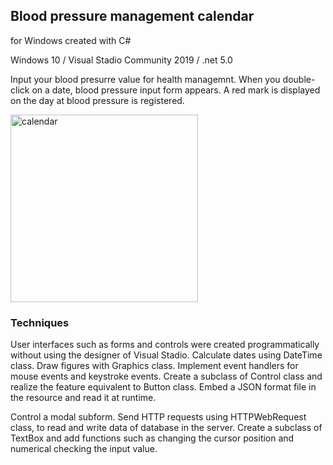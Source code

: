 ## Blood pressure management calendar

for Windows created with C#

Windows 10 / Visual Stadio Community 2019 / .net 5.0

Input your blood presurre value for health managemnt. When you double-click on a date, blood pressure input form appears. A red mark is displayed on the day at blood pressure is registered.

<img src="http://mikomokaru.sakura.ne.jp/dot_net/2/health_calendar" alt="calendar" title="calendar" width="300">

### Techniques
User interfaces such as forms and controls were created programmatically without using the designer of Visual Stadio. Calculate dates using DateTime class. Draw figures with Graphics class. Implement event handlers for mouse events and keystroke events. Create a subclass of Control class and realize the feature equivalent to Button class. Embed a JSON format file in the resource and read it at runtime.

Control a modal subform. Send HTTP requests using HTTPWebRequest class, to read and write data of database in the server. Create a subclass of TextBox and add functions such as changing the cursor position and numerical checking the input value.
